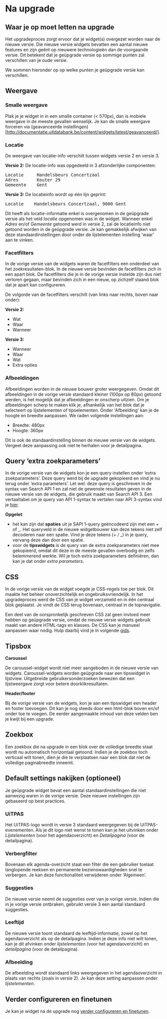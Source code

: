 ---
---

# Na upgrade
## Waar je op moet letten na upgrade

Het upgradeproces zorgt ervoor dat je widget(s) overgezet worden naar de nieuwe versie. Die nieuwe versie widgets bevatten een aantal nieuwe features en zijn geënt op nieuwere technologieën dan de voorgaande versie. Dit betekent dat je geüpgrade versie op sommige punten zal verschillen van je oude versie.

We sommen hieronder op op welke punten je geüpgrade versie kan verschillen.

## Weergave
### Smalle weergave
Plak je je widget in in een smalle container (< 570px), dan is mobiele weergave in de meeste gevallen wenselijk. Je kan de smalle weergave forceren via (geavanceerde instellingen)[http://documentatie.uitdatabank.be/content/widgets/latest/geavanceerd/].

### Locatie
De weergave van locatie-info verschilt tussen widgets versie 2 en versie 3.

**Versie 2:**
De locatie-info was opgedeeld in 3 afzonderlijke componenten:
<pre>
Locatie     Handelsbeurs Concertzaal
Adres       Kouter 29
Gemeente    Gent
</pre>

**Versie 3:** 
De locatieinfo wordt op één lijn geprint:
<pre>
Locatie    Handelsbeurs Concertzaal, 9000 Gent
</pre>

Dit heeft als locatie-informatie enkel is overgenomen in de geüpgrade versie als het veld _locatie_ opgenomen was in de widget. Wanneer enkel _Adres_ en/of _Gemeente_ getoond werd in versie 2, zal de locatieinfo niet getoond worden in de geüpgrade versie. Je kan gemakkelijk afwijken van deze standaardinstellingen door onder de lijstelementen instelling 'waar' aan te vinken.

### Facetfilters
In de vorige versie van de widgets waren de facetfilters een onderdeel van het zoekresultaten-blok. 
In de nieuwe versie bevinden de facetfilters zich in een apart blok. De facetfilters die je in de vorige versie instelde zijn dus niet verloren gegaan, maar bevinden zich in een nieuw, op zichzelf staand blok dat je apart kan configureren. 

De volgorde van de facetfilters verschilt (van links naar rechts, boven naar onder):

**Versie 2:** 
* Wat
* Waar 
* Wanneer

**Versie 3:** 
* Wanneer
* Waar
* Wat
* Extra opties

### Afbeeldingen
Afbeeldingen worden in de nieuwe bouwer groter weergegeven. Omdat dit afbeeldingen in de vorige versie standaard kleiner (100px op 80px) getoond werden, is het mogelijk dat je afbeeldingen er onscherp uitzien. 
Om je afbeeldingen scherp te maken klik je, afhankelijk van het blok dat je selecteert op lijstelementen of tipselementen. Onder 'Afbeelding' kan je de hoogte en breedte aanpassen. We raden volgende instellingen aan:
- Breedte: 480px
- Hoogte: 360px

Dit is ook de standaardinstelling binnen de nieuwe versie van de widgets.
Vergeet deze aanpassing ook niet te herhalen voor je detailpagina.

## Query ‘extra zoekparameters’
In de vorige versie van de widgets kon je een query instellen onder ‘extra zoekparameters’. Deze query werd bij de upgrade gekopieerd en vind je nu terug onder ‘extra parameters’. Let wel: deze query is geschreven in de syntax van Search API 1 en zal niet de gewenste resultaten geven in de nieuwe versie van de widgets, die gebruik maakt van Search API 3.
Een vertaaltabel om je query van API 1-syntax te vertalen naar API 3-syntax vind je [hier](http://documentatie.uitdatabank.be/content/widgets/latest/upgraden/vertaaltabel/).

**Opgelet**: 
- het kan zijn dat **spaties** uit je SAPI 1-query geëncodeerd zijn met een *+* of *_*. Het queryveld in de nieuwe widgetbouwer kan deze tekens niet zelf decoderen naar een spatie. Vind je deze tekens (*+* / *_*) in je query, vervang deze dan door een spatie.
- voor de **tipswidgets** is de query van de extra zoekparameters niet mee gekopieerd, omdat dit deze in de meeste gevallen overbodig en zelfs belemmerend werkte. Wil je toch extra zoekparameters definiëren, dan kan je dat onder _extra parameters_.

## CSS
In de vorige versie van de widget voegde je CSS-regels toe per blok. Dit maakte het beheer onoverzichtelijk en ongebruiksvriendelijk. 
In het upgradeproces werd de CSS van je widget verzameld en in één centraal blok geplaatst. Je vindt de CSS terug bovenaan, centraal in de topnavigatie.

Een deel van de oorspronkelijk geschreven CSS zal geen invloed meer hebben op geüpgrade versie, omdat de nieuwe versie widgets gebruik maakt van andere HTML-tags en klasses. De CSS kan je manueel aanpassen waar nodig. Hulp daarbij vind je in volgende [gids](http://documentatie.uitdatabank.be/content/widgets/latest/stijlen/stijlgids/).

## Tipsbox

**Caroussel**

De caroussel-widget wordt niet meer aangeboden in de nieuwe versie van widgets. Caroussel-widgets worden geüpgrade naar een tipswidget in lijstview. Uitgebreide gebruikersonderzoeken bewezen dat een lijstweergave zorgt voor betere doorklikresultaten.

**Header/footer**

Bij de vorige versie van de widgets, kon je aan een tipswidget een header en footer toevoegen. Dit kan je nog steeds door een html-blok boven en/of onder toe te voegen. De eerder aangemaakte inhoud van deze velden ben je kwijt bij een upgrade.

## Zoekbox
Een zoekbox die na upgrade in een blok over de volledige breedte staat wordt nu automatisch horizontaal getoond. Indien je de zoekbox toch verticaal wilt tonen, dien je die te verplaatsen naar een blok dat niet de volledige paginabreedte inneemt.

## Default settings nakijken (optioneel)
Je geüpgrade widget bevat een aantal standaardinstellingen die niet aanwezig waren in de vorige versie. Deze nieuwe instellingen zijn gebaseerd op best practices. 
 
### UiTPAS
Het UiTPAS-logo wordt in versie 3 standaard weergegeven bij de UiTPAS-evenementen. Als je dit logo niet wenst te tonen kan je het uitvinken onder _Lijstelementen_ (voor het agendaoverzicht) en _Detailpagina_ (voor de detailpagina).

### Verbergfilter
Bovenaan elk agenda-overzicht staat een filter die een gebruiker toelaat langlopende reeksen en permanente bezienswaardigheden snel te verbergen. Je kan deze functionaliteit verwijderen onder ‘Algemeen’.

### Suggesties
De nieuwe versie neemt de suggesties over van je vorige versie. Indien die in je vorige versie ontbraken, gebruikt versie 3 een aantal standaard suggesties.

### Leeftijd
De nieuwe versie toont standaard de leeftijd-informatie, zowel op het agendaoverzicht als op de detailpagina. Indien je deze info niet wilt tonen, kan je dit afvinken onder _lijstelementen_ (voor het agendaoverzicht) en _detailpagina_ (voor de detailpagina).

### Afbeelding
De afbeelding wordt standaard links weergegeven in het agendaoverzicht in plaats van rechts (zoals in versie 2). Je kan deze setting aanpassen onder _lijstelementen_.

## Verder configureren en finetunen

Je kan je widget na de upgrade nog [verder configureren en finetunen](http://documentatie.uitdatabank.be/content/widgets/latest/configureren/).
